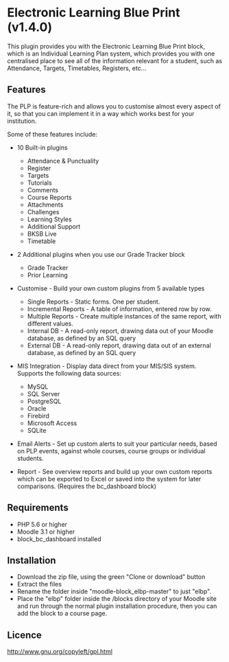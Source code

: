 # Electronic Learning Blue Print (v1.4.0)

This plugin provides you with the Electronic Learning Blue Print block, which is an Individual Learning Plan system, which provides you with one centralised place to see all of the information relevant for a student, such as Attendance, Targets, Timetables, Registers, etc...


Features
------------
The PLP is feature-rich and allows you to customise almost every aspect of it, so that you can implement it in a way which works best for your institution.

Some of these features include:

* 10 Built-in plugins
	* Attendance & Punctuality
	* Register
	* Targets
	* Tutorials
	* Comments
	* Course Reports
	* Attachments
	* Challenges
	* Learning Styles
	* Additional Support
	* BKSB Live
	* Timetable
	
* 2 Additional plugins when you use our Grade Tracker block
	* Grade Tracker
	* Prior Learning

* Customise - Build your own custom plugins from 5 available types
	* Single Reports - Static forms. One per student.
	* Incremental Reports - A table of information, entered row by row.
	* Multiple Reports - Create multiple instances of the same report, with different values.
	* Internal DB - A read-only report, drawing data out of your Moodle database, as defined by an SQL query
	* External DB - A read-only report, drawing data out of an external database, as defined by an SQL query
	
* MIS Integration - Display data direct from your MIS/SIS system. Supports the following data sources:
	* MySQL
	* SQL Server
	* PostgreSQL
	* Oracle
	* Firebird
	* Microsoft Access
	* SQLite
	
* Email Alerts - Set up custom alerts to suit your particular needs, based on PLP events, against whole courses, course groups or individual students.
* Report - See overview reports and build up your own custom reports which can be exported to Excel or saved into the system for later comparisons. (Requires the bc_dashboard block)

Requirements
------------
- PHP 5.6 or higher
- Moodle 3.1 or higher
- block_bc_dashboard installed

Installation
------------
- Download the zip file, using the green "Clone or download" button
- Extract the files 
- Rename the folder inside "moodle-block_elbp-master" to just "elbp".
- Place the "elbp" folder inside the /blocks directory of your Moodle site and run through the normal plugin installation procedure, then you can add the block to a course page.

Licence
------------
http://www.gnu.org/copyleft/gpl.html
